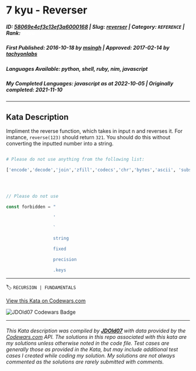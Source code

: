 # 7 kyu - Reverser

##### **ID**: [58069e4cf3c13ef3a6000168](https://www.codewars.com/kata/58069e4cf3c13ef3a6000168) | **Slug**: [reverser](https://www.codewars.com/kata/58069e4cf3c13ef3a6000168) | **Category**: `REFERENCE` | **Rank**: <span style="color:white">7 kyu</span>

##### **First Published**: 2016-10-18 ***by*** [msingh](https://www.codewars.com/users/msingh) | **Approved**: 2017-02-14 ***by*** [tachyonlabs](https://www.codewars.com/users/tachyonlabs)

##### **Languages Available**: python, shell, ruby, nim, javascript

##### **My Completed Languages**: javascript ***as at*** 2022-10-05 | **Originally completed**: 2021-11-10

---

## Kata Description


Impliment the reverse function, which takes in input n and reverses it. For instance, `reverse(123)` should return `321`. You should do this without converting the inputted number into a string.





```python

# Please do not use anything from the following list:

['encode','decode','join','zfill','codecs','chr','bytes','ascii', 'substitute','template','bin', 'os','sys','re', '"', "'", 'str','repr', '%s', 'format', 'type', '__', '.keys','eval','exec','subprocess']

            

```



```javascript

// Please do not use

const forbidden = "

                  '

                  `

                  string

                  fixed

                  precision

                  .keys

```

---


🏷 `RECURSION | FUNDAMENTALS`


[View this Kata on Codewars.com](https://www.codewars.com/kata/58069e4cf3c13ef3a6000168)

![](https://www.codewars.com/users/jdold07/badges/large "JDOld07 Codewars Badge")

---

###### *This Kata description was compiled by [**JDOld07**](https://tpstech.dev) with data provided by the [Codewars.com](https://www.codewars.com) API.  The solutions in this repo associated with this kata are my solutions unless otherwise noted in the code file.  Test cases are generally those as provided in the Kata, but may include additional test cases I created while coding my solution.  My solutions are not always commented as the solutions are rarely submitted with comments.*
